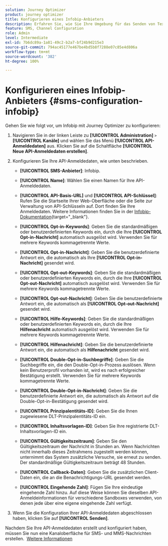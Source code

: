```yaml
---
solution: Journey Optimizer
product: journey optimizer
title: Konfigurieren eines Infobip-Anbieters
description: Erfahren Sie, wie Sie Ihre Umgebung für das Senden von Textnachrichten und MMS mit Journey Optimizer mit Infobip konfigurieren
feature: SMS, Channel Configuration
role: Admin
level: Intermediate
exl-id: 7b6dc89a-1a81-49c2-b2a7-bf24b9d215e3
source-git-commit: 794ac45177e467be4bd5b8f7288e07c85e4d806a
workflow-type: tm+mt
source-wordcount: '382'
ht-degree: 100%

---
```


# Konfigurieren eines Infobip-Anbieters {#sms-configuration-infobip}

Gehen Sie wie folgt vor, um Infobip mit Journey Optimizer zu konfigurieren:

1. Navigieren Sie in der linken Leiste zu **[!UICONTROL Administration]** `>` **[!UICONTROL Kanäle]** und wählen Sie das Menü **[!UICONTROL API-Anmeldedaten]** aus. Klicken Sie auf die Schaltfläche **[!UICONTROL Neue API-Anmeldedaten erstellen]**.

1. Konfigurieren Sie Ihre API-Anmeldedaten, wie unten beschrieben.

   * **[!UICONTROL SMS-Anbieter]**: Infobip.

   * **[!UICONTROL Name]**: Wählen Sie einen Namen für Ihre API-Anmeldedaten.

   * **[!UICONTROL API-Basis-URL]** und **[!UICONTROL API-Schlüssel]**: Rufen Sie die Startseite Ihrer Web-Oberfläche oder die Seite zur Verwaltung von API-Schlüsseln auf. Dort finden Sie Ihre Anmeldedaten. Weitere Informationen finden Sie in der [Infobip-Dokumentation](https://www.infobip.com/docs/api){target="_blank"}.

   * **[!UICONTROL Opt-in-Keywords]**: Geben Sie die standardmäßigen oder benutzerdefinierten Keywords ein, durch die Ihre **[!UICONTROL Opt-in-Nachricht]** automatisch ausgelöst wird. Verwenden Sie für mehrere Keywords kommagetrennte Werte.

   * **[!UICONTROL Opt-in-Nachricht]**: Geben Sie die benutzerdefinierte Antwort ein, die automatisch als Ihre **[!UICONTROL Opt-in-Nachricht]** gesendet wird.

   * **[!UICONTROL Opt-out-Keywords]**: Geben Sie die standardmäßigen oder benutzerdefinierten Keywords ein, durch die Ihre **[!UICONTROL Opt-out-Nachricht]** automatisch ausgelöst wird. Verwenden Sie für mehrere Keywords kommagetrennte Werte.

   * **[!UICONTROL Opt-out-Nachricht]**: Geben Sie die benutzerdefinierte Antwort ein, die automatisch als **[!UICONTROL Opt-out-Nachricht]** gesendet wird.

   * **[!UICONTROL Hilfe-Keywords]**: Geben Sie die standardmäßigen oder benutzerdefinierten Keywords ein, durch die Ihre **Hilfenachricht** automatisch ausgelöst wird. Verwenden Sie für mehrere Keywords kommagetrennte Werte.

   * **[!UICONTROL Hilfenachricht]**: Geben Sie die benutzerdefinierte Antwort ein, die automatisch als **Hilfenachricht** gesendet wird.

   * **[!UICONTROL Double-Opt-in-Suchbegriffe]**: Geben Sie die Suchbegriffe ein, die den Double-Opt-in-Prozess auslösen. Wenn kein Benutzerprofil vorhanden ist, wird es nach erfolgreicher Bestätigung erstellt. Verwenden Sie für mehrere Keywords kommagetrennte Werte.

   * **[!UICONTROL Double-Opt-in-Nachricht]**: Geben Sie die benutzerdefinierte Antwort ein, die automatisch als Antwort auf die Double-Opt-in-Bestätigung gesendet wird.

   * **[!UICONTROL Prinzipalentitäts-ID]**: Geben Sie die Ihnen zugewiesene DLT-Prinzipalentitäts-ID ein.

   * **[!UICONTROL Inhaltsvorlagen-ID]**: Geben Sie Ihre registrierte DLT-Inhaltsvorlagen-ID ein.

   * **[!UICONTROL Gültigkeitszeitraum]**: Geben Sie den Gültigkeitszeitraum der Nachricht in Stunden an. Wenn Nachrichten nicht innerhalb dieses Zeitrahmens zugestellt werden können, unternimmt das System zusätzliche Versuche, sie erneut zu senden. Der standardmäßige Gültigkeitszeitraum beträgt 48 Stunden.

   * **[!UICONTROL Callback-Daten]**: Geben Sie die zusätzlichen Client-Daten ein, die an die Benachrichtigungs-URL gesendet werden.

   * **[!UICONTROL Eingehende Zahl]**: Fügen Sie Ihre eindeutige eingehende Zahl hinzu. Auf diese Weise können Sie dieselben API-Anmeldeinformationen für verschiedene Sandboxes verwenden, von denen jede über eine eigene eingehende Zahl verfügt.

1. Wenn Sie die Konfiguration Ihrer API-Anmeldedaten abgeschlossen haben, klicken Sie auf **[!UICONTROL Senden]**.

Nachdem Sie Ihre API-Anmeldedaten erstellt und konfiguriert haben, müssen Sie nun eine Kanaloberfläche für SMS- und MMS-Nachrichten erstellen.  [Weitere Informationen](sms-configuration-surface.md)
